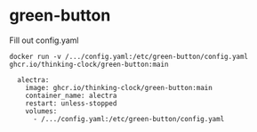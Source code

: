 # green-button

Fill out config.yaml

`docker run -v /.../config.yaml:/etc/green-button/config.yaml ghcr.io/thinking-clock/green-button:main`

```
  alectra:
    image: ghcr.io/thinking-clock/green-button:main
    container_name: alectra
    restart: unless-stopped
    volumes:
      - /.../config.yaml:/etc/green-button/config.yaml 
```
